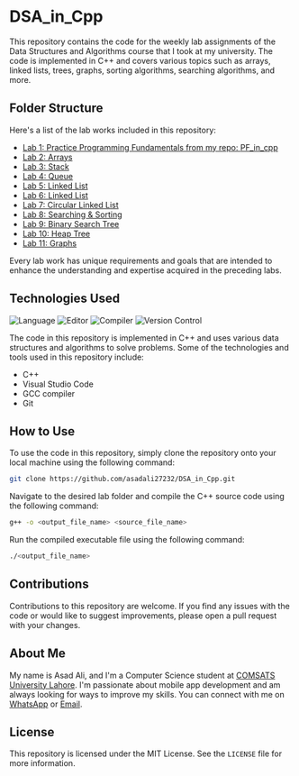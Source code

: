 # DSA_in_Cpp

This repository contains the code for the weekly lab assignments of the Data Structures and Algorithms course that I took at my university. The code is implemented in C++ and covers various topics such as arrays, linked lists, trees, graphs, sorting algorithms, searching algorithms, and more.

## Folder Structure

Here's a list of the lab works included in this repository:

- [Lab 1: Practice Programming Fundamentals from my repo: ](./LAB%201/) [PF_in_cpp](https://github.com/asadali27232/PF_in_cpp)
- [Lab 2: Arrays](./LAB%202/)
- [Lab 3: Stack](./LAB%203/)
- [Lab 4: Queue](./LAB%204/)
- [Lab 5: Linked List](./LAB%205/)
- [Lab 6: Linked List](./LAB%206/)
- [Lab 7: Circular Linked List](./LAB%207/)
- [Lab 8: Searching & Sorting](./LAB%208/)
- [Lab 9: Binary Search Tree](./LAB%209/)
- [Lab 10: Heap Tree](./LAB%2010/)
- [Lab 11: Graphs](./LAB%2011/)

Every lab work has unique requirements and goals that are intended to enhance the understanding and expertise acquired in the preceding labs.

## Technologies Used

![Language](https://img.shields.io/badge/language-C%2B%2B-blue.svg)
![Editor](https://img.shields.io/badge/editor-Visual%20Studio%20Code-blueviolet.svg)
![Compiler](https://img.shields.io/badge/compiler-GCC-brightgreen.svg)
![Version Control](https://img.shields.io/badge/version%20control-Git-orange.svg)

The code in this repository is implemented in C++ and uses various data structures and algorithms to solve problems. Some of the technologies and tools used in this repository include:

- C++
- Visual Studio Code
- GCC compiler
- Git

## How to Use

To use the code in this repository, simply clone the repository onto your local machine using the following command:
```sh
git clone https://github.com/asadali27232/DSA_in_Cpp.git
```
Navigate to the desired lab folder and compile the C++ source code using the following command:
```sh
g++ -o <output_file_name> <source_file_name>
```
Run the compiled executable file using the following command:
```sh
./<output_file_name>
```

## Contributions

Contributions to this repository are welcome. If you find any issues with the code or would like to suggest improvements, please open a pull request with your changes.

## About Me
My name is Asad Ali, and I'm a Computer Science student at [COMSATS University Lahore](https://lahore.comsats.edu.pk/default.aspx). I'm passionate about mobile app development and am always looking for ways to improve my skills. You can connect with me on [WhatsApp](https://wa.me/923074315952) or [Email](mailto:asadali27232@gmail.com).

## License

This repository is licensed under the MIT License. See the `LICENSE` file for more information.

